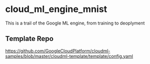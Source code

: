 # cloud_ml_engine_mnist
This is a trail of the Google ML engine, from training to deoplyment 

## Template Repo
https://github.com/GoogleCloudPlatform/cloudml-samples/blob/master/cloudml-template/template/config.yaml 
